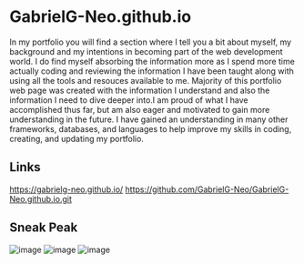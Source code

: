 # GabrielG-Neo.github.io

In my portfolio you will find a section where I tell you a bit about myself, my background and my intentions in becoming part of the web development world.
I do find myself absorbing the information more as I spend more time actually coding and reviewing the information I have been taught along with using all the tools and resouces available to me.
Majority of this portfolio web page was created with the information I understand and also the information I need to dive deeper into.I am proud of what I have accomplished thus far, but am also eager and motivated to gain more understanding in the future.
I have gained an understanding in many other frameworks, databases, and languages to help improve my skills in coding, creating, and updating my portfolio.

## Links

https://gabrielg-neo.github.io/
https://github.com/GabrielG-Neo/GabrielG-Neo.github.io.git

## Sneak Peak
![image](https://user-images.githubusercontent.com/70115497/107606435-b0aca580-6bfb-11eb-8ef3-3fbbb295d27f.png)
![image](https://user-images.githubusercontent.com/70115497/107606492-d9cd3600-6bfb-11eb-9e70-498a88223748.png)
![image](https://user-images.githubusercontent.com/70115497/107606509-e81b5200-6bfb-11eb-89c9-3d0296defdb0.png)
